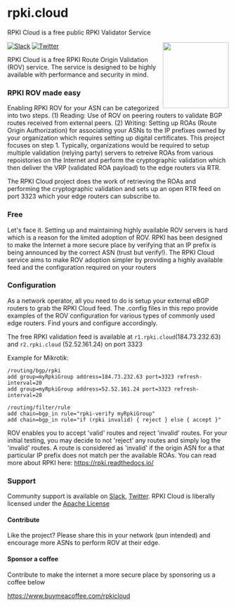 # rpki.cloud
RPKI Cloud is a free public RPKI Validator Service

<img align="right" src="https://defensor.cloud/wp-content/uploads/2022/10/defensor-horizontal-blue-transparent.svg" height="150">

[![Slack](https://img.shields.io/badge/Slack-4A154B?style=for-the-badge&logo=slack&logoColor=white)](https://join.slack.com/t/defensorhq/shared_invite/zt-1ixt72cyv-voTkoGCbwaFpSNWfJwlPqQ)
[![Twitter](https://img.shields.io/twitter/follow/DefensorRPKI.svg?label=Follow&style=social)](https://twitter.com/DefensorRPKI)

RPKI Cloud is a free RPKI Route Origin Validation (ROV) service. The service is designed to be highly available with performance and security in mind.

### RPKI ROV made easy
Enabling RPKI ROV for your ASN can be categorized into two steps. (1) Reading: Use of ROV on peering routers to validate BGP routes received from external peers. (2) Writing: Setting up ROAs (Route Origin Authorization) for associating your ASNs to the IP prefixes owned by your organization which requires setting up digital certificates. This project focuses on step 1. Typically, organizations would be required to setup multiple validation (relying party) servers to retreive ROAs from various repoistories on the Internet and perform the cryptographic validation which then deliver the VRP (validated ROA payload) to the edge routers via RTR.

The RPKI Cloud project does the work of retrieving the ROAs and performing the cryptographic validation and sets up an open RTR feed on port 3323 which your edge routers can subscribe to. 

### Free
Let's face it. Setting up and maintaining highly available ROV servers is hard which is a reason for the limited adoption of ROV. RPKI has been designed to make the Internet a more secure place by verifying that an IP prefix is being announced by the correct ASN (trust but verify!). The RPKI Cloud service aims to make ROV adoption simpler by providing a highly available feed and the configuration required on your routers

### Configuration
As a network operator, all you need to do is setup your external eBGP routers to grab the RPKI Cloud feed. The .config files in this repo provide examples of the ROV configuration for various types of commonly used edge routers. Find yours and configure accordingly.

The free RPKI validation feed is available at `r1.rpki.cloud`(184.73.232.63) and `r2.rpki.cloud` (52.52.161.24) on port 3323

Example for Mikrotik:
```
/routing/bgp/rpki
add group=myRpkiGroup address=184.73.232.63 port=3323 refresh-interval=20
add group=myRpkiGroup address=52.52.161.24 port=3323 refresh-interval=20

/routing/filter/rule
add chain=bgp_in rule="rpki-verify myRpkiGroup"
add chain=bgp_in rule="if (rpki invalid) { reject } else { accept }"
```

ROV enables you to accept 'valid' routes and reject 'invalid' routes. For your initial testing, you may decide to not 'reject' any routes and simply log the 'invalid' routes. A route is considered as 'invalid' if the origin ASN for a that particular IP prefix does not match per the available ROAs.  You can read more about RPKI here: https://rpki.readthedocs.io/

### Support

Community support is available on
[Slack](https://join.slack.com/t/defensorhq/shared_invite/zt-1ixt72cyv-voTkoGCbwaFpSNWfJwlPqQ),
[Twitter](https://twitter.com/DefensorRPKI). RPKI Cloud is
liberally licensed under the [Apache License](https://github.com/rpki-cloud/rpki.cloud/blob/main/LICENSE)

#### Contribute
Like the project? Please share this in your network (pun intended) and encourage more ASNs to perform ROV at their edge.

#### Sponsor a coffee
Contribute to make the internet a more secure place by sponsoring us a coffee below

https://www.buymeacoffee.com/rpkicloud

